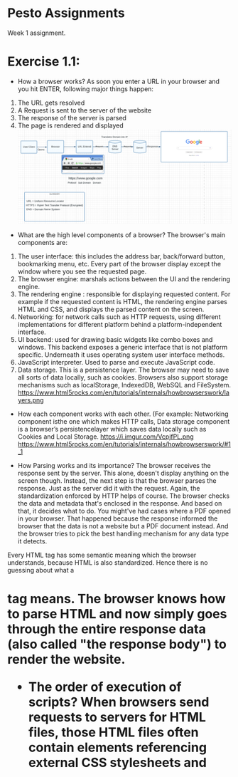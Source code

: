 # Pesto Assignments

Week 1 assignment.

# Exercise 1.1:

<!-- The below syntax contains ![]() with alt text wrapped in square brackets[] and url and title is inside brackets().
![Alt text](url "Title")
if your image is in your repository, you can give url relative to your repository. If the image is located in repository->assets->employee.png url, Then the url is included as seen below

![Employee data](/repository/assets/employee.png?raw=true "Employee Data title") -->

- How a browser works?
  As soon you enter a URL in your browser and you hit ENTER, following major things happen:

1. The URL gets resolved
2. A Request is sent to the server of the website
3. The response of the server is parsed
4. The page is rendered and displayed
   ![Browser BTS](./Browser_BTS.PNG "Browser BTS")

- What are the high level components of a browser?
  The browser's main components are:

1. The user interface: this includes the address bar, back/forward button, bookmarking menu, etc. Every part of the browser display except the window where you see the requested page.
2. The browser engine: marshals actions between the UI and the rendering engine.
3. The rendering engine : responsible for displaying requested content. For example if the requested content is HTML, the rendering engine parses HTML and CSS, and displays the parsed content on the screen.
4. Networking: for network calls such as HTTP requests, using different implementations for different platform behind a platform-independent interface.
5. UI backend: used for drawing basic widgets like combo boxes and windows. This backend exposes a generic interface that is not platform specific. Underneath it uses operating system user interface methods.
6. JavaScript interpreter. Used to parse and execute JavaScript code.
7. Data storage. This is a persistence layer. The browser may need to save all sorts of data locally, such as cookies. Browsers also support storage mechanisms such as localStorage, IndexedDB, WebSQL and FileSystem.
   https://www.html5rocks.com/en/tutorials/internals/howbrowserswork/layers.png

- How each component works with each other. (For example: Networking component isthe one which makes HTTP calls, Data storage component is a browser’s persistencelayer which saves data locally such as Cookies and Local Storage.
  https://i.imgur.com/VcpjfPL.png
  https://www.html5rocks.com/en/tutorials/internals/howbrowserswork/#1_1

- How Parsing works and its importance?
  The browser receives the response sent by the server. This alone, doesn't display anything on the screen though.
  Instead, the next step is that the browser parses the response. Just as the server did it with the request. Again, the standardization enforced by HTTP helps of course.
  The browser checks the data and metadata that's enclosed in the response. And based on that, it decides what to do.
  You might've had cases where a PDF opened in your browser. That happened because the response informed the browser that the data is not a website but a PDF document instead. And the browser tries to pick the best handling mechanism for any data type it detects.

Every HTML tag has some semantic meaning which the browser understands, because HTML is also standardized. Hence there is no guessing about what a <h1> tag means.
The browser knows how to parse HTML and now simply goes through the entire response data (also called "the response body") to render the website.

- The order of execution of scripts?
  When browsers send requests to servers for HTML files, those HTML files often contain <link> elements referencing external CSS stylesheets and <script> elements referencing external JavaScript scripts. It's important to know the order in which those files are parsed by the browser as the browser loads the page:

The browser parses the HTML file first, and that leads to the browser recognizing any <link>-element references to external CSS stylesheets and any <script>-element references to scripts.
As the browser parses the HTML, it sends requests back to the server for any CSS files it has found from <link> elements, and any JavaScript files it has found from <script> elements, and from those, then parses the CSS and JavaScript.
The browser generates an in-memory DOM tree from the parsed HTML, generates an in-memory CSSOM structure from the parsed CSS, and compiles and executes the parsed JavaScript.
As the browser builds the DOM tree and applies the styles from the CSSOM tree and executes the JavaScript, a visual representation of the page is painted to the screen, and the user sees the page content and can begin to interact with it.

# Exercise 1.2:
